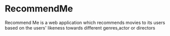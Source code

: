 # RecommendMe
Recommend Me is a web application which recommends movies to its users based on the users' likeness towards different genres,actor or directors
